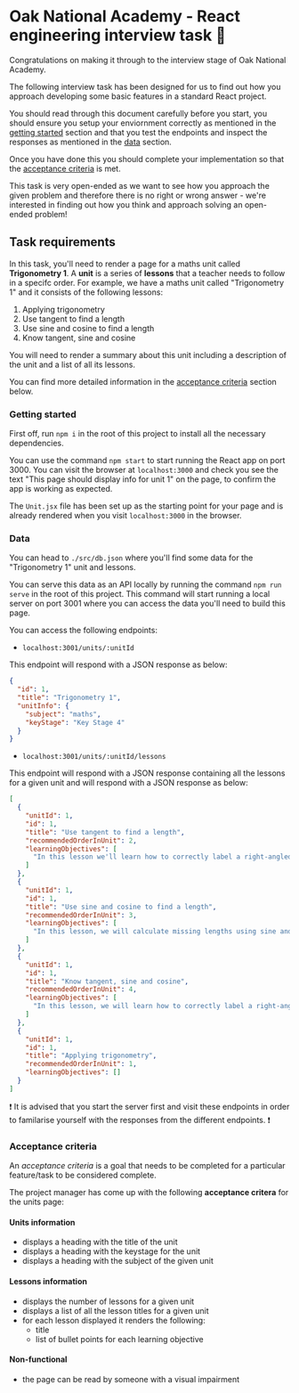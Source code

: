 # Oak National Academy - React engineering interview task 🌳

Congratulations on making it through to the interview stage of Oak National Academy.

The following interview task has been designed for us to find out how you approach developing some basic features in a standard React project.

You should read through this document carefully before you start, you should ensure you setup your enviornment correctly as mentioned in the [getting started](#getting-started) section and that you test the endpoints and inspect the responses as mentioned in the [data](#data) section.

Once you have done this you should complete your implementation so that the [acceptance criteria](#acceptance-criteria) is met.

This task is very open-ended as we want to see how you approach the given problem and therefore there is no right or wrong answer - we're interested in finding out how you think and approach solving an open-ended problem!



## Task requirements

In this task, you'll need to render a page for a maths unit called **Trigonometry 1**. A **unit** is a series of **lessons** that a teacher needs to follow in a specifc order. For example, we have a maths unit called "Trigonometry 1" and it consists of the following lessons:

1. Applying trigonometry
2. Use tangent to find a length
3. Use sine and cosine to find a length
4. Know tangent, sine and cosine

You will need to render a summary about this unit including a description of the unit and a list of all its lessons. 

You can find more detailed information in the [acceptance criteria](#acceptance-criteria) section below.

### Getting started

First off, run `npm i` in the root of this project to install all the necessary dependencies.

You can use the command `npm start` to start running the React app on port 3000.
You can visit the browser at `localhost:3000` and check you see the text "This page should display info for unit 1" on the page, to confirm the app is working as expected.

The `Unit.jsx` file has been set up as the starting point for your page and is already rendered when you visit `localhost:3000` in the browser.

### Data

You can head to `./src/db.json` where you'll find some data for the "Trigonometry 1" unit and lessons.

You can serve this data as an API locally by running the command `npm run serve` in the root of this project.
This command will start running a local server on port 3001 where you can access the data you'll need to build this page.

You can access the following endpoints:

- `localhost:3001/units/:unitId`

This endpoint will respond with a JSON response as below:

```json
{
  "id": 1,
  "title": "Trigonometry 1",
  "unitInfo": {
    "subject": "maths",
    "keyStage": "Key Stage 4"
  }
}
```

- `localhost:3001/units/:unitId/lessons`

This endpoint will respond with a JSON response containing all the lessons for a given unit and will respond with a JSON response as below:

```json
[
  {
    "unitId": 1,
    "id": 1,
    "title": "Use tangent to find a length",
    "recommendedOrderInUnit": 2,
    "learningObjectives": [
      "In this lesson we'll learn how to correctly label a right-angled triangle"
    ]
  },
  {
    "unitId": 1,
    "id": 1,
    "title": "Use sine and cosine to find a length",
    "recommendedOrderInUnit": 3,
    "learningObjectives": [
      "In this lesson, we will calculate missing lengths using sine and cosine trigonometric ratios."
    ]
  },
  {
    "unitId": 1,
    "id": 1,
    "title": "Know tangent, sine and cosine",
    "recommendedOrderInUnit": 4,
    "learningObjectives": [
      "In this lesson, we will learn how to correctly label a right-angled triangle, and identify the correct trigonometric ratio to use."
    ]
  },
  {
    "unitId": 1,
    "id": 1,
    "title": "Applying trigonometry",
    "recommendedOrderInUnit": 1,
    "learningObjectives": []
  }
]
```

❗ It is advised that you start the server first and visit these endpoints in order to familarise yourself with the responses from the different endpoints. ❗

### Acceptance criteria

An _acceptance criteria_ is a goal that needs to be completed for a particular feature/task to be considered complete.

The project manager has come up with the following **acceptance critera** for the units page:

#### Units information

- displays a heading with the title of the unit
- displays a heading with the keystage for the unit
- displays a heading with the subject of the given unit

#### Lessons information

- displays the number of lessons for a given unit
- displays a list of all the lesson titles for a given unit
- for each lesson displayed it renders the following:
  - title
  - list of bullet points for each learning objective

#### Non-functional

- the page can be read by someone with a visual impairment



